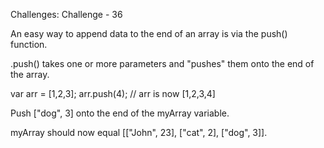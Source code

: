 Challenges: Challenge - 36

An easy way to append data to the end of an array is via the push() function.

.push() takes one or more parameters and "pushes" them onto the end of the array.

var arr = [1,2,3];
arr.push(4);
// arr is now [1,2,3,4]

Push ["dog", 3] onto the end of the myArray variable.

myArray should now equal [["John", 23], ["cat", 2], ["dog", 3]].
